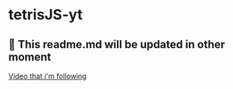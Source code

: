 # tetrisJS-yt

## :tada: This readme.md will be updated in other moment

<a href="https://www.youtube.com/watch?v=w1JJfK09ujQ&list=PLRD1Niz0lz1uR4W3ms6DygWMjXW-6hDB_&index=26" target="_blank">Video that i'm following</a>